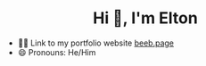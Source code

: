 <h1 align="center">Hi 👋, I'm Elton</h1>

<p align="left">
</p>

- 👨‍💻 Link to my portfolio website [beeb.page](https://beeb.page)
- 😄 Pronouns: He/Him
